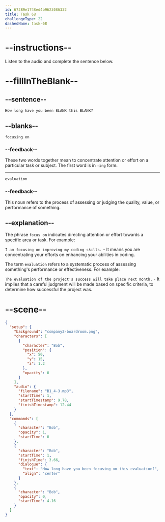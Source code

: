 ```yaml
---
id: 67289e1748ed4b9623086332
title: Task 68
challengeType: 22
dashedName: task-68
---
```


<!-- (audio) Bob: How long have you been focusing on this evaluation? -->

# --instructions--

Listen to the audio and complete the sentence below.

# --fillInTheBlank--

## --sentence--

`How long have you been BLANK this BLANK?`

## --blanks--

`focusing on`

### --feedback--

These two words together mean to concentrate attention or effort on a particular task or subject. The first word is in `-ing` form.

---

`evaluation`

### --feedback--

This noun refers to the process of assessing or judging the quality, value, or performance of something.

## --explanation--

The phrase `focus on` indicates directing attention or effort towards a specific area or task. For example:

`I am focusing on improving my coding skills.` - It means you are concentrating your efforts on enhancing your abilities in coding.

The term `evaluation` refers to a systematic process of assessing something's performance or effectiveness. For example:

`The evaluation of the project's success will take place next month.` - It implies that a careful judgment will be made based on specific criteria, to determine how successful the project was.

# --scene--

```json
{
  "setup": {
    "background": "company2-boardroom.png",
    "characters": [
      {
        "character": "Bob",
        "position": {
          "x": 50,
          "y": 15,
          "z": 1.2
        },
        "opacity": 0
      }
    ],
    "audio": {
      "filename": "B1_4-3.mp3",
      "startTime": 1,
      "startTimestamp": 9.78,
      "finishTimestamp": 12.44
    }
  },
  "commands": [
    {
      "character": "Bob",
      "opacity": 1,
      "startTime": 0
    },
    {
      "character": "Bob",
      "startTime": 1,
      "finishTime": 3.66,
      "dialogue": {
        "text": "How long have you been focusing on this evaluation?",
        "align": "center"
      }
    },
    {
      "character": "Bob",
      "opacity": 0,
      "startTime": 4.16
    }
  ]
}
```
